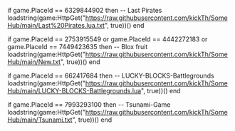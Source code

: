 
if game.PlaceId == 6329844902 then -- Last Pirates
	loadstring(game:HttpGet("https://raw.githubusercontent.com/kickTh/SomeHub/main/Last%20Pirates.lua.txt", true))()
end



if game.PlaceId == 2753915549 or game.PlaceId == 4442272183 or game.PlaceId == 7449423635 then -- Blox fruit
    loadstring(game:HttpGet("https://raw.githubusercontent.com/kickTh/SomeHub/main/New.txt", true))()
end

if game.PlaceId == 662417684 then -- LUCKY-BLOCKS-Battlegrounds
	loadstring(game:HttpGet("https://raw.githubusercontent.com/kickTh/SomeHub/main/LUCKY-BLOCKS-Battlegrounds.lua", true))()
end

if game.PlaceId == 7993293100 then -- Tsunami-Game
	loadstring(game:HttpGet("https://raw.githubusercontent.com/kickTh/SomeHub/main/Tsunami.txt", true))()
end



